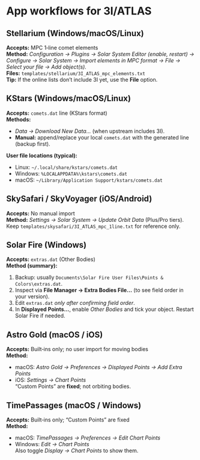 # App workflows for 3I/ATLAS

## Stellarium (Windows/macOS/Linux)

**Accepts:** MPC 1‑line comet elements  
**Method:** *Configuration → Plugins → Solar System Editor (enable, restart) → Configure → Solar System → Import elements in MPC format → File → Select your file → Add object(s).*  
**Files:** `templates/stellarium/3I_ATLAS_mpc_elements.txt`  
**Tip:** If the online lists don’t include 3I yet, use the **File** option.

## KStars (Windows/macOS/Linux)

**Accepts:** `comets.dat` line (KStars format)  
**Methods:**

* *Data → Download New Data…* (when upstream includes 3I).  
* **Manual:** append/replace your local `comets.dat` with the generated line (backup first).

**User file locations (typical):**

* Linux: `~/.local/share/kstars/comets.dat`  
* Windows: `%LOCALAPPDATA%\kstars\comets.dat`  
* macOS: `~/Library/Application Support/kstars/comets.dat`

## SkySafari / SkyVoyager (iOS/Android)

**Accepts:** No manual import  
**Method:** *Settings → Solar System → Update Orbit Data* (Plus/Pro tiers).  
Keep `templates/skysafari/3I_ATLAS_mpc_1line.txt` for reference only.

## Solar Fire (Windows)

**Accepts:** `extras.dat` (Other Bodies)  
**Method (summary):**

1. Backup: usually `Documents\Solar Fire User Files\Points & Colors\extras.dat`.  
2. Inspect via **File Manager → Extra Bodies File…** (to see field order in your version).  
3. Edit `extras.dat` *only after confirming field order*.  
4. In **Displayed Points…**, enable *Other Bodies* and tick your object. Restart Solar Fire if needed.

## Astro Gold (macOS / iOS)

**Accepts:** Built‑ins only; no user import for moving bodies  
**Method:**

* macOS: *Astro Gold → Preferences → Displayed Points → Add Extra Points*  
* iOS: *Settings → Chart Points*  
  “Custom Points” are **fixed**; not orbiting bodies.

## TimePassages (macOS / Windows)

**Accepts:** Built‑ins only; “Custom Points” are fixed  
**Method:**

* macOS: *TimePassages → Preferences → Edit Chart Points*  
* Windows: *Edit → Chart Points*  
  Also toggle *Display → Chart Points* to show them.
